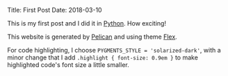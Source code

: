 Title: First Post
Date: 2018-03-10

This is my first post and I did it in [Python](https://www.python.org). How exciting!

This website is generated by [Pelican](http://getpelican.com) and using theme [Flex](https://github.com/alexandrevicenzi/flex).

For code highlighting, I choose `PYGMENTS_STYLE = 'solarized-dark'`, with a minor change that I add `.highlight { font-size: 0.9em }` to make highlighted code's font size a little smaller.
